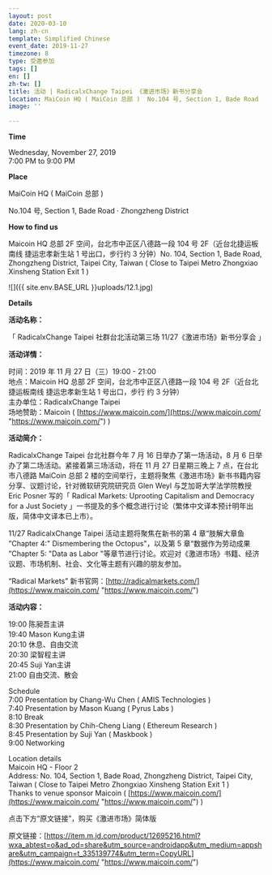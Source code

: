 ```yaml
---
layout: post
date: 2020-03-10
lang: zh-cn
template: Simplified Chinese
event_date: 2019-11-27
timezone: 8
type: 受邀参加
tags: []
en: []
zh-tw: []
title: 活动 | RadicalxChange Taipei 《激进市场》新书分享会
location: MaiCoin HQ ( MaiCoin 总部 )  No.104 号, Section 1, Bade Road · Zhongzheng District
image: ''

---
```

**Time**

Wednesday, November 27, 2019  
7:00 PM to 9:00 PM

**Place**

MaiCoin HQ ( MaiCoin 总部 )

No.104 号, Section 1, Bade Road · Zhongzheng District

**How to find us**

Maicoin HQ 总部 2F 空间，台北市中正区八德路一段 104 号 2F（近台北捷运板南线 捷运忠孝新生站 1 号出口，步行约 3 分钟）No. 104, Section 1, Bade Road, Zhongzheng District, Taipei City, Taiwan ( Close to Taipei Metro Zhongxiao Xinsheng Station Exit 1 )

![]({{ site.env.BASE_URL }}uploads/12.1.jpg)

**Details**

**活动名称：**

「 RadicalxChange Taipei 社群台北活动第三场 11/27《激进市场》新书分享会 」

**活动详情：**

时间：2019 年 11 月 27 日（三）19:00 - 21:00  
地点：Maicoin HQ 总部 2F 空间，台北市中正区八德路一段 104 号 2F（近台北捷运板南线 捷运忠孝新生站 1 号出口，步行 约 3 分钟）  
主办单位：RadicalxChange Taipei  
场地赞助：Maicoin ( [https://www.maicoin.com/](https://www.maicoin.com/ "https://www.maicoin.com/") )

**活动简介：**

RadicalxChange Taipei 台北社群今年 7 月 16 日举办了第一场活动，8 月 6 日举办了第二场活动。紧接着第三场活动，将在 11 月 27 日星期三晚上 7 点，在台北市八德路 MaiCoin 总部 2 楼的空间举行，主题将聚焦《激进市场》新书书籍内容分享、议题讨论，针对微软研究院研究员 Glen Weyl 与芝加哥大学法学院教授 Eric Posner 写的「 Radical Markets: Uprooting Capitalism and Democracy for a Just Society 」一书提及的多个概念进行讨论（繁体中文译本预计明年出版，简体中文译本已上市）。

11/27 RadicalxChange Taipei 活动主题将聚焦在新书的第 4 章“肢解大章鱼 ”Chapter 4:" Dismembering the Octopus"，以及第 5 章“数据作为劳动成果 ”Chapter 5: "Data as Labor "等章节进行讨论。欢迎对《激进市场》书籍、经济议题、市场机制、社会、文化等主题有兴趣的朋友参加。

“Radical Markets” 新书官网：[http://radicalmarkets.com/](https://www.maicoin.com/ "https://www.maicoin.com/")

**活动内容：**

19:00 陈昶吾主讲  
19:40 Mason Kung主讲  
20:10 休息、自由交流  
20:30 梁智程主讲  
20:45 Suji Yan主讲  
21:00 自由交流、散会

Schedule  
7:00 Presentation by Chang-Wu Chen ( AMIS Technologies )  
7:40 Presentation by Mason Kuang ( Pyrus Labs )  
8:10 Break  
8:30 Presentation by Chih-Cheng Liang ( Ethereum Research )  
8:45 Presentation by Suji Yan ( Maskbook )  
9:00 Networking

Location details  
Maicoin HQ - Floor 2  
Address: No. 104, Section 1, Bade Road, Zhongzheng District, Taipei City, Taiwan ( Close to Taipei Metro Zhongxiao Xinsheng Station Exit 1 )  
Thanks to venue sponsor Maicoin ( [https://www.maicoin.com/](https://www.maicoin.com/ "https://www.maicoin.com/") )

点击下方“原文链接”，购买《激进市场》简体版

原文链接：[https://item.m.jd.com/product/12695216.html?wxa_abtest=o&ad_od=share&utm_source=androidapp&utm_medium=appshare&utm_campaign=t_335139774&utm_term=CopyURL](https://www.maicoin.com/ "https://www.maicoin.com/")
